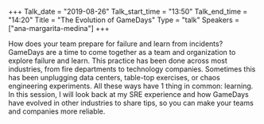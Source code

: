 +++
Talk_date = "2019-08-26"
Talk_start_time = "13:50"
Talk_end_time = "14:20"
Title = "The Evolution of GameDays"
Type = "talk"
Speakers = ["ana-margarita-medina"]
+++

How does your team prepare for failure and learn from incidents? GameDays are a time to come together as a team and organization to explore failure and learn. This practice has been done across most industries, from fire departments to technology companies. Sometimes this has been unplugging data centers, table-top exercises, or chaos engineering experiments. All these ways have 1 thing in common: learning. In this session, I will look back at my SRE experience and how GameDays have evolved in other industries to share tips, so you can make your teams and companies more reliable.
